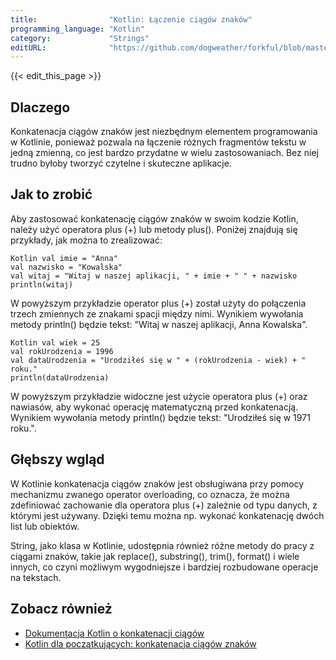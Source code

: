 ```yaml
---
title:                "Kotlin: Łączenie ciągów znaków"
programming_language: "Kotlin"
category:             "Strings"
editURL:              "https://github.com/dogweather/forkful/blob/master/content/pl/kotlin/concatenating-strings.md"
---
```


{{< edit_this_page >}}

## Dlaczego
Konkatenacja ciągów znaków jest niezbędnym elementem programowania w Kotlinie, ponieważ pozwala na łączenie różnych fragmentów tekstu w jedną zmienną, co jest bardzo przydatne w wielu zastosowaniach. Bez niej trudno byłoby tworzyć czytelne i skuteczne aplikacje.

## Jak to zrobić
Aby zastosować konkatenację ciągów znaków w swoim kodzie Kotlin, należy użyć operatora plus (+) lub metody plus(). Poniżej znajdują się przykłady, jak można to zrealizować:

```
Kotlin val imie = "Anna"
val nazwisko = "Kowalska"
val witaj = "Witaj w naszej aplikacji, " + imie + " " + nazwisko
println(witaj)
```

W powyższym przykładzie operator plus (+) został użyty do połączenia trzech zmiennych ze znakami spacji między nimi. Wynikiem wywołania metody println() będzie tekst: "Witaj w naszej aplikacji, Anna Kowalska".

```
Kotlin val wiek = 25
val rokUrodzenia = 1996
val dataUrodzenia = "Urodziłeś się w " + (rokUrodzenia - wiek) + " roku."
println(dataUrodzenia)
```

W powyższym przykładzie widoczne jest użycie operatora plus (+) oraz nawiasów, aby wykonać operację matematyczną przed konkatenacją. Wynikiem wywołania metody println() będzie tekst: "Urodziłeś się w 1971 roku.".

## Głębszy wgląd
W Kotlinie konkatenacja ciągów znaków jest obsługiwana przy pomocy mechanizmu zwanego operator overloading, co oznacza, że można zdefiniować zachowanie dla operatora plus (+) zależnie od typu danych, z którymi jest używany. Dzięki temu można np. wykonać konkatenację dwóch list lub obiektów.

String, jako klasa w Kotlinie, udostępnia również różne metody do pracy z ciągami znaków, takie jak replace(), substring(), trim(), format() i wiele innych, co czyni możliwym wygodniejsze i bardziej rozbudowane operacje na tekstach.

## Zobacz również
- [Dokumentacja Kotlin o konkatenacji ciągów](https://kotlinlang.org/docs/basic-types.html#strings)
- [Kotlin dla początkujących: konkatenacja ciągów znaków](https://kotlin.pl/kotlin-dla-poczatkujacych-konkatenacja-ciagow-znakow/)